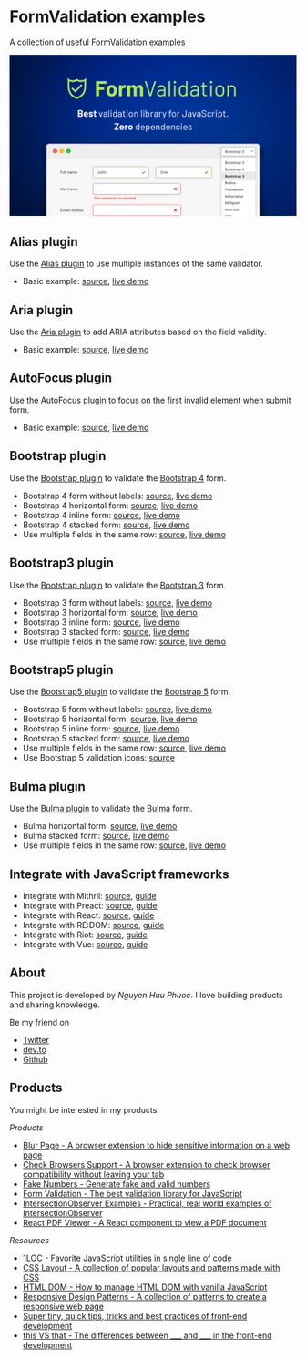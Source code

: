 # FormValidation examples

A collection of useful [FormValidation](https://formvalidation.io) examples

![FormValidation](/assets/screenshot.png)

## Alias plugin

Use the [Alias plugin](https://formvalidation.io/guide/plugins/alias) to use multiple instances of the same validator.

* Basic example: [source](plugin-alias/basic.html), [live demo](https://formvalidation.io/guide/plugins/alias)

## Aria plugin

Use the [Aria plugin](https://formvalidation.io/guide/plugins/aria) to add ARIA attributes based on the field validity.

* Basic example: [source](plugin-aria/basic.html), [live demo](https://formvalidation.io/guide/plugins/aria)

## AutoFocus plugin

Use the [AutoFocus plugin](https://formvalidation.io/guide/plugins/auto-focus) to focus on the first invalid element when submit form.

* Basic example: [source](plugin-auto-focus/basic.html), [live demo](https://formvalidation.io/guide/plugins/auto-focus)

## Bootstrap plugin

Use the [Bootstrap plugin](https://formvalidation.io/guide/plugins/bootstrap) to validate the [Bootstrap 4](https://getbootstrap.com) form.

* Bootstrap 4 form without labels: [source](plugin-bootstrap/form-without-labels.html), [live demo](https://formvalidation.io/guide/plugins/bootstrap)
* Bootstrap 4 horizontal form: [source](plugin-bootstrap/horizontal-form.html), [live demo](https://formvalidation.io/guide/plugins/bootstrap)
* Bootstrap 4 inline form: [source](plugin-bootstrap/inline-form.html), [live demo](https://formvalidation.io/guide/plugins/bootstrap)
* Bootstrap 4 stacked form: [source](plugin-bootstrap/stacked-form.html), [live demo](https://formvalidation.io/guide/plugins/bootstrap)
* Use multiple fields in the same row: [source](plugin-bootstrap/multiple-fields-same-row.html), [live demo](https://formvalidation.io/guide/plugins/bootstrap)

## Bootstrap3 plugin

Use the [Bootstrap plugin](https://formvalidation.io/guide/plugins/bootstrap3) to validate the [Bootstrap 3](https://getbootstrap.com) form.

* Bootstrap 3 form without labels: [source](plugin-bootstrap3/form-without-labels.html), [live demo](https://formvalidation.io/guide/plugins/bootstrap3)
* Bootstrap 3 horizontal form: [source](plugin-bootstrap3/horizontal-form.html), [live demo](https://formvalidation.io/guide/plugins/bootstrap3)
* Bootstrap 3 inline form: [source](plugin-bootstrap3/inline-form.html), [live demo](https://formvalidation.io/guide/plugins/bootstrap3)
* Bootstrap 3 stacked form: [source](plugin-bootstrap3/stacked-form.html), [live demo](https://formvalidation.io/guide/plugins/bootstrap3)
* Use multiple fields in the same row: [source](plugin-bootstrap3/multiple-fields-same-row.html), [live demo](https://formvalidation.io/guide/plugins/bootstrap3)

## Bootstrap5 plugin

Use the [Bootstrap5 plugin](https://formvalidation.io/guide/plugins/bootstrap5) to validate the [Bootstrap 5](https://getbootstrap.com) form.

* Bootstrap 5 form without labels: [source](plugin-bootstrap5/form-without-labels.html), [live demo](https://formvalidation.io/guide/plugins/bootstrap5)
* Bootstrap 5 horizontal form: [source](plugin-bootstrap5/horizontal-form.html), [live demo](https://formvalidation.io/guide/plugins/bootstrap5)
* Bootstrap 5 inline form: [source](plugin-bootstrap5/inline-form.html), [live demo](https://formvalidation.io/guide/plugins/bootstrap5)
* Bootstrap 5 stacked form: [source](plugin-bootstrap5/stacked-form.html), [live demo](https://formvalidation.io/guide/plugins/bootstrap5)
* Use multiple fields in the same row: [source](plugin-bootstrap5/multiple-fields-same-row.html), [live demo](https://formvalidation.io/guide/plugins/bootstrap5)
* Use Bootstrap 5 validation icons: [source](plugin-bootstrap5/validation-icons.html)

## Bulma plugin

Use the [Bulma plugin](https://formvalidation.io/guide/plugins/bulma) to validate the [Bulma](https://bulma.io) form.

* Bulma horizontal form: [source](plugin-bulma/horizontal-form.html), [live demo](https://formvalidation.io/guide/plugins/bulma)
* Bulma stacked form: [source](plugin-bulma/stacked-form.html), [live demo](https://formvalidation.io/guide/plugins/bulma)
* Use multiple fields in the same row: [source](plugin-bulma/multiple-fields-same-row.html), [live demo](https://formvalidation.io/guide/plugins/bulma)

## Integrate with JavaScript frameworks

* Integrate with Mithril: [source](mithril/index.html), [guide](https://formvalidation.io/guide/examples/integrating-with-mithril)
* Integrate with Preact: [source](preact/index.html), [guide](https://formvalidation.io/guide/examples/integrating-with-preact)
* Integrate with React: [source](react/index.html), [guide](https://formvalidation.io/guide/examples/integrating-with-react)
* Integrate with RE:DOM: [source](redom/index.html), [guide](https://formvalidation.io/guide/examples/integrating-with-redom)
* Integrate with Riot: [source](riot/index.html), [guide](https://formvalidation.io/guide/examples/integrating-with-riot)
* Integrate with Vue: [source](vue/index.html), [guide](https://formvalidation.io/guide/examples/integrating-with-vue)

## About

This project is developed by _Nguyen Huu Phuoc_. I love building products and sharing knowledge.

Be my friend on
* [Twitter](https://twitter.com/nghuuphuoc)
* [dev.to](https://dev.to/phuocng)
* [Github](https://github.com/phuoc-ng)

## Products

You might be interested in my products:

_Products_
* [Blur Page - A browser extension to hide sensitive information on a web page](https://blur.page)
* [Check Browsers Support - A browser extension to check browser compatibility without leaving your tab](https://checkbrowsers.support)
* [Fake Numbers - Generate fake and valid numbers](https://fakenumbers.io)
* [Form Validation - The best validation library for JavaScript](https://formvalidation.io)
* [IntersectionObserver Examples - Practical, real world examples of IntersectionObserver](https://intersectionobserver.io)
* [React PDF Viewer - A React component to view a PDF document](https://react-pdf-viewer.dev)

_Resources_
* [1LOC - Favorite JavaScript utilities in single line of code](https://1loc.dev)
* [CSS Layout - A collection of popular layouts and patterns made with CSS](https://csslayout.io)
* [HTML DOM - How to manage HTML DOM with vanilla JavaScript](https://htmldom.dev)
* [Responsive Design Patterns - A collection of patterns to create a responsive web page](https://responsive.page)
* [Super tiny, quick tips, tricks and best practices of front-end development](https://getfrontend.tips)
* [this VS that - The differences between ___ and ___ in the front-end development](https://thisthat.dev)